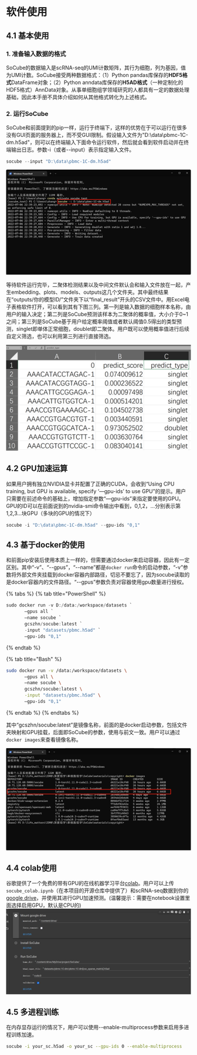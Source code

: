 # 软件使用

## 4.1 基本使用
### 1. 准备输入数据的格式
SoCube的数据输入是scRNA-seq的UMI计数矩阵，其行为细胞，列为基因，值为UMI计数。SoCube接受两种数据格式：（1）Python pandas库保存的**HDF5格式**DataFrame对象；（2）Python anndata库保存的**H5AD格式**（一种定制化的HDF5格式）AnnData对象。从事单细胞组学领域研究的人都具有一定的数据处理基础，因此本手册不具体介绍如何从其他格式转化为上述格式。
### 2. 运行SoCube
SoCube和前面提到的pip一样，运行于终端下，这样的优势在于可以运行在很多没有GUI页面的服务器上，而不受GUI限制。假设输入文件为"D:\data\pbmc-1C-dm.h5ad"，则可以在终端输入下面命令运行软件，然后就会看到软件启动并在终端输出日志。参数-i（或者--input）表示指定输入文件。
```powershell
socube --input "D:\data\pbmc-1C-dm.h5ad"
```
![启动socube](assets/fig5.png)

等待软件运行完毕，二聚体检测结果以及中间文件默认会和输入文件放在一起，产生embedding、plots、models、outputs这几个文件夹。其中最终结果在“outputs/你的模型ID/”文件夹下以“final\_result”开头的CSV文件中。用Excel电子表格软件打开，可以看到其有下图三列。第一列是输入数据的细胞样本名称，由用户的输入决定；第二列是SoCube预测该样本为二聚体的概率值，大小介于0\~1之间；第三列是SoCube基于用户给定概率阈值或者默认阈值0.5得出的类型预测，singlet即单体正常细胞，doublet即二聚体。用户既可以使用概率值进行后续自定义筛选，也可以利用第三列进行直接筛选。

![final\_result的的CSV文件文件](assets/fig6.png)

## 4.2 GPU加速运算
如果用户拥有独立NVIDIA显卡并配置了正确的CUDA，会收到“Using CPU training, but GPU is available, specify ‘—gpu-ids’ to use GPU”的提示。用户只需要在前述命令的基础上，增加指定参数“—gpu-ids”来指定要使用的GPU。GPU的ID可以在前面说到的nvidia-smi命令输出中看到，0,1,2，…分别表示第1,2,3…块GPU（多块的GPU的情况下）
```powershell
socube -i "D:\data\pbmc-1C-dm.h5ad" --gpu-ids "0,1"
```

## 4.3 基于docker的使用

和前面pip安装后使用本质上一样的，但需要通过docker来启动容器，因此有一定区别。其中“-v”、“--gpus”，“--name”都是`docker run`命令的启动参数，“-v”参数将外部文件夹挂载到docker容器内部路径，切忌不要忘了，因为socube读取的是docker容器内的文件路径。“--gpus”参数负责对容器使用gpu数量进行授权。

{% tabs %}
{% tab title="PowerShell" %}
```powershell
sudo docker run -v D:/data:/workspace/datasets `
       –gpus all `
       –name socube `
       gcszhn/socube:latest `
       -input "datasets/pbmc.h5ad" `
       –gpu-ids "0,1"
```
{% endtab %}

{% tab title="Bash" %}
```bash
sudo docker run -v /data:/workspace/datasets \
       –gpus all \
       –name socube \
       gcszhn/socube:latest \
       -input "datasets/pbmc.h5ad" \
       –gpu-ids "0,1"
```
{% endtab %}
{% endtabs %}

其中“gcszhn/socube:latest”是镜像名称，前面的是docker启动参数，包括文件夹映射和GPU挂载，后面即SoCube的参数，使用与前文一致。用户可以通过`docker images`来查看镜像名称。

![可用镜像](assets/fig11.png)

## 4.4 colab使用
谷歌提供了一个免费的带有GPU的在线机器学习平台[colab](https://colab.research.google.com/)。用户可以上传`socube_colab.ipynb`（在本项目的开源仓库中提供了）和scRNA-seq数据到你的[google drive](https://drive.google.com/)，并使用其进行GPU加速预测。(温馨提示：需要在notebook设置里面选择启用GPU，默认是CPU的)
![colab](assets/fig10.png)

## 4.5 多进程训练
在内存显存运行的情况下，用户可以使用--enable-multiprocess参数来启用多进程训练加速。
```bash
socube -i your_sc.h5ad -o your_sc --gpu-ids 0 --enable-multiprocess
```


